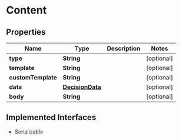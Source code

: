 

# Content

## Properties

Name | Type | Description | Notes
------------ | ------------- | ------------- | -------------
**type** | **String** |  |  [optional]
**template** | **String** |  |  [optional]
**customTemplate** | **String** |  |  [optional]
**data** | [**DecisionData**](DecisionData.md) |  |  [optional]
**body** | **String** |  |  [optional]


## Implemented Interfaces

* Serializable


